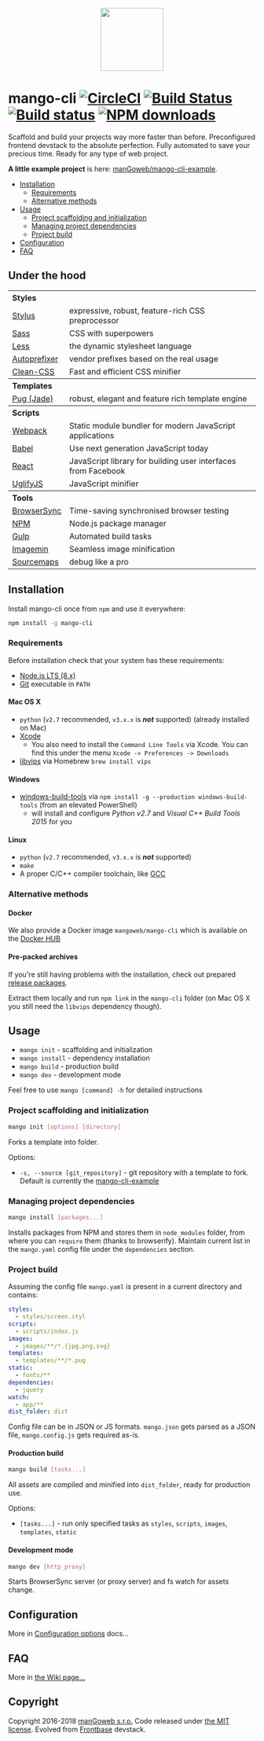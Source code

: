 <p align="center"><img width="128" src="https://s3.eu-central-1.amazonaws.com/uploads.mangoweb.org/go-outline.svg"></p>

mango-cli [![CircleCI](https://circleci.com/gh/manGoweb/mango-cli/tree/master.svg?style=svg)](https://circleci.com/gh/manGoweb/mango-cli/tree/master) [![Build Status](https://travis-ci.org/manGoweb/mango-cli.svg?branch=master)](https://travis-ci.org/manGoweb/mango-cli) [![Build status](https://ci.appveyor.com/api/projects/status/vwqy0au8l17xlmt9/branch/master?svg=true)](https://ci.appveyor.com/project/enzy/mango-cli/branch/master) [![NPM downloads](https://img.shields.io/npm/dm/mango-cli.svg)](https://www.npmjs.com/package/mango-cli)
=========

Scaffold and build your projects way more faster than before. Preconfigured frontend devstack to the absolute perfection. Fully automated to save your precious time. Ready for any type of web project.

**A little example project** is here: [manGoweb/mango-cli-example](https://github.com/mangoweb/mango-cli-example).


- [Installation](#installation)
	- [Requirements](#requirements)
	- [Alternative methods](#alternative-methods)
- [Usage](#usage)
	- [Project scaffolding and initialization](#project-scaffolding-and-initialization)
	- [Managing project dependencies](#managing-project-dependencies)
	- [Project build](#project-build)
- [Configuration](docs/config.md)
- [FAQ](https://github.com/manGoweb/mango-cli/wiki/FAQ)

## Under the hood

<table>
<tr><th colspan=2 align=left>Styles</th></tr>
<tr><td><a href="http://learnboost.github.io/stylus">Stylus</a></td><td>expressive, robust, feature-rich CSS preprocessor</td></tr>
<tr><td><a href="https://github.com/sass/libsass">Sass</a></td><td>CSS with superpowers</td></tr>
<tr><td><a href="http://lesscss.org">Less</a></td><td>the dynamic stylesheet language</td></tr>
<tr><td><a href="https://github.com/postcss/autoprefixer">Autoprefixer </a></td><td>vendor prefixes based on the real usage</td></tr>
<tr><td><a href="https://github.com/jakubpawlowicz/clean-css">Clean-CSS</a></td><td>Fast and efficient CSS minifier</td></tr>

<tr><th colspan=2 align=left>Templates</th></tr>
<tr><td><a href="https://pugjs.org">Pug (Jade)</a></td><td>robust, elegant and feature rich template engine</td></tr>

<tr><th colspan=2 align=left>Scripts</th></tr>
<tr><td><a href="https://webpack.js.org">Webpack</a></td><td>Static module bundler for modern JavaScript applications</td></tr>
<tr><td><a href="https://babeljs.io/">Babel</a></td><td>Use next generation JavaScript today</td></tr>
<tr><td><a href="http://facebook.github.io/react">React</a></td><td>JavaScript library for building user interfaces from Facebook</td></tr>
<tr><td><a href="http://lisperator.net/uglifyjs">UglifyJS</a></td><td>JavaScript minifier</td></tr>

<tr><th colspan=2 align=left>Tools</th></tr>
<tr><td><a href="http://www.browsersync.io">BrowserSync</a></td><td>Time-saving synchronised browser testing</td></tr>
<tr><td><a href="https://www.npmjs.org">NPM</a></td><td>Node.js package manager</td></tr>
<tr><td><a href="http://gulpjs.com/">Gulp</a></td><td>Automated build tasks</td></tr>
<tr><td><a href="https://github.com/imagemin/imagemin">Imagemin</a></td><td>Seamless image minification</td></tr>
<tr><td><a href="https://github.com/floridoo/gulp-sourcemaps">Sourcemaps</a></td><td>debug like a pro</td></tr>
</table>

## Installation

Install mango-cli once from `npm` and use it everywhere:

```sh
npm install -g mango-cli
```

### Requirements

Before installation check that your system has these requirements:

- [Node.js LTS (8.x)](https://nodejs.org/en/download/)
- [Git](http://git-scm.com) executable in `PATH`

#### Mac OS X

   * `python` (`v2.7` recommended, `v3.x.x` is __*not*__ supported) (already installed on Mac)
   * [Xcode](https://developer.apple.com/xcode/download/)
     * You also need to install the `Command Line Tools` via Xcode. You can find this under the menu `Xcode -> Preferences -> Downloads`
   * [libvips](https://jcupitt.github.io/libvips/) via Homebrew `brew install vips`

#### Windows

   * [windows-build-tools](https://github.com/felixrieseberg/windows-build-tools) via `npm install -g --production windows-build-tools` (from an elevated PowerShell)
     * will install and configure *Python v2.7* and *Visual C++ Build Tools 2015* for you

#### Linux

   * `python` (`v2.7` recommended, `v3.x.x` is __*not*__ supported)
   * `make`
   * A proper C/C++ compiler toolchain, like [GCC](https://gcc.gnu.org)


### Alternative methods

#### Docker

We also provide a Docker image `mangoweb/mango-cli` which is available on the [Docker HUB](https://hub.docker.com/r/mangoweb/mango-cli/)

#### Pre-packed archives

If you're still having problems with the installation, check out prepared [release packages](https://github.com/manGoweb/mango-cli/releases).

Extract them locally and run `npm link` in the `mango-cli` folder (on Mac OS X you still need the `libvips` dependency though).


## Usage

* `mango init` - scaffolding and initialization
* `mango install` - dependency installation
* `mango build` - production build
* `mango dev` - development mode

Feel free to use `mango [command] -h` for detailed instructions


### Project scaffolding and initialization

```sh
mango init [options] [directory]
```

Forks a template into folder.

Options:
* `-s, --source [git_repository]` - git repository with a template to fork. Default is currently the [mango-cli-example](https://github.com/manGoweb/mango-cli-example)


### Managing project dependencies

```sh
mango install [packages...]
```

Installs packages from NPM and stores them in `node_modules` folder, from where you can `require` them (thanks to browserify).
Maintain current list in the `mango.yaml` config file under the `dependencies` section.


### Project build

Assuming the config file `mango.yaml` is present in a current directory and contains:

```yaml
styles:
  - styles/screen.styl
scripts:
  - scripts/index.js
images:
  - images/**/*.{jpg,png,svg}
templates:
  - templates/**/*.pug
static:
  - fonts/**
dependencies:
  - jquery
watch:
  - app/**
dist_folder: dist
```

Config file can be in JSON or JS formats. `mango.json` gets parsed as a JSON file, `mango.config.js` gets required as-is.


#### Production build

```sh
mango build [tasks...]
```

All assets are compiled and minified into `dist_folder`, ready for production use.

Options:
* `[tasks...]` - run only specified tasks as `styles`, `scripts`, `images`, `templates`, `static`


#### Development mode

```sh
mango dev [http_proxy]
```

Starts BrowserSync server (or proxy server) and fs watch for assets change.


## Configuration

More in [Configuration options](docs/config.md) docs...


## FAQ

More in [the Wiki page...](https://github.com/manGoweb/mango-cli/wiki/FAQ)


## Copyright

Copyright 2016-2018 [manGoweb s.r.o.](https://www.mangoweb.cz) Code released under [the MIT license](LICENSE). Evolved from [Frontbase](http://frontbase.org) devstack.
